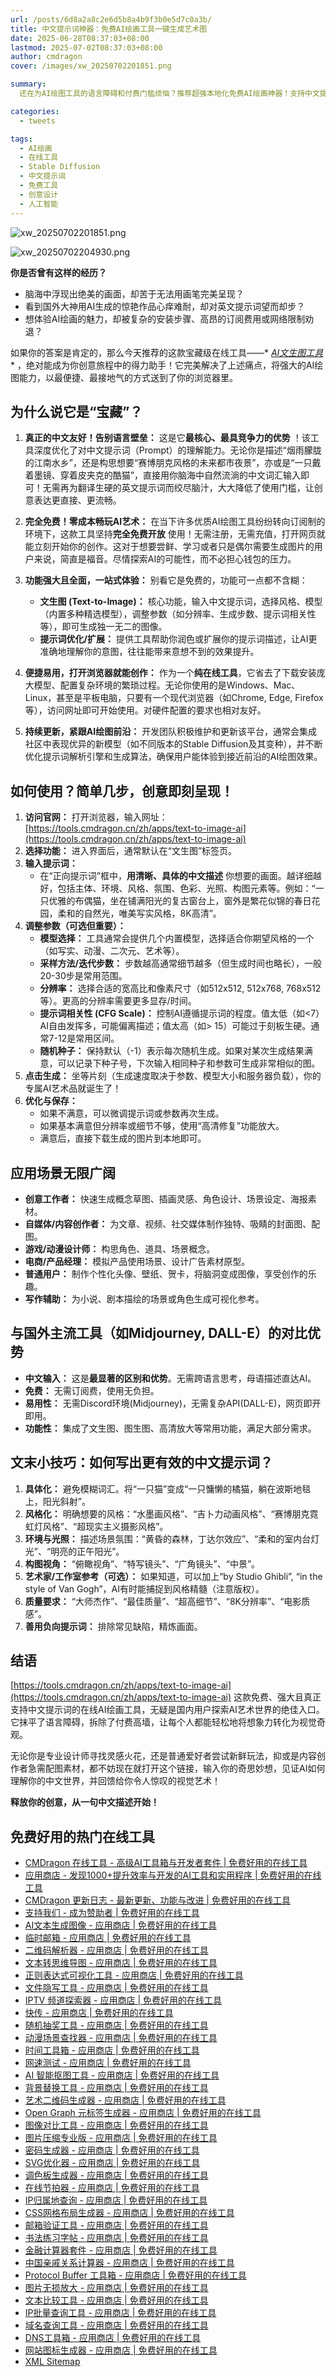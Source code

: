 ```yaml
---
url: /posts/6d8a2a8c2e6d5b8a4b9f3b0e5d7c0a3b/
title: 中文提示词神器：免费AI绘画工具一键生成艺术图
date: 2025-06-28T08:37:03+08:00
lastmod: 2025-07-02T08:37:03+08:00
author: cmdragon
cover: /images/xw_20250702201851.png

summary:
  还在为AI绘图工具的语言障碍和付费门槛烦恼？推荐超强本地化免费AI绘画神器！支持中文提示词输入，文生图、图生图、提示词优化、高清放大一应俱全，无需科学上网，打开即用，释放你的创意无限可能！

categories:
  - tweets

tags:
  - AI绘画
  - 在线工具
  - Stable Diffusion
  - 中文提示词
  - 免费工具
  - 创意设计
  - 人工智能
---
```


![xw_20250702201851.png](/images/xw_20250702201851.png)

![xw_20250702204930.png](/images/xw_20250702204930.png)

**你是否曾有这样的经历？**

* 脑海中浮现出绝美的画面，却苦于无法用画笔完美呈现？
* 看到国外大神用AI生成的惊艳作品心痒难耐，却对英文提示词望而却步？
* 想体验AI绘画的魅力，却被复杂的安装步骤、高昂的订阅费用或网络限制劝退？

如果你的答案是肯定的，那么今天推荐的这款宝藏级在线工具——*
*[AI文生图工具](https://tools.cmdragon.cn/zh/apps/text-to-image-ai)**
，绝对能成为你创意旅程中的得力助手！它完美解决了上述痛点，将强大的AI绘图能力，以最便捷、最接地气的方式送到了你的浏览器里。

## 为什么说它是“宝藏”？

1. **真正的中文友好！告别语言壁垒：**
   这是它**最核心、最具竞争力的优势**
   ！该工具深度优化了对中文提示词（Prompt）的理解能力。无论你是描述“烟雨朦胧的江南水乡”，还是构思想要“赛博朋克风格的未来都市夜景”，亦或是“一只戴着墨镜、穿着皮夹克的酷猫”，直接用你脑海中自然流淌的中文词汇输入即可！无需再为翻译生硬的英文提示词而绞尽脑汁，大大降低了使用门槛，让创意表达更直接、更流畅。

2. **完全免费！零成本畅玩AI艺术：**
   在当下许多优质AI绘图工具纷纷转向订阅制的环境下，这款工具坚持**完全免费开放**
   使用！无需注册，无需充值，打开网页就能立刻开始你的创作。这对于想要尝鲜、学习或者只是偶尔需要生成图片的用户来说，简直是福音。尽情探索AI的可能性，而不必担心钱包的压力。

3. **功能强大且全面，一站式体验：**
   别看它是免费的，功能可一点都不含糊：
    * **文生图 (Text-to-Image)：** 核心功能，输入中文提示词，选择风格、模型（内置多种精选模型），调整参数（如分辨率、生成步数、提示词相关性等），即可生成独一无二的图像。
    * **提示词优化/扩展：** 提供工具帮助你润色或扩展你的提示词描述，让AI更准确地理解你的意图，往往能带来意想不到的效果提升。
   
4. **便捷易用，打开浏览器就能创作：**
   作为一个**纯在线工具**，它省去了下载安装庞大模型、配置复杂环境的繁琐过程。无论你使用的是Windows、Mac、Linux，甚至是平板电脑，只要有一个现代浏览器（如Chrome,
   Edge, Firefox等），访问网址即可开始使用。对硬件配置的要求也相对友好。

5. **持续更新，紧跟AI绘图前沿：**
   开发团队积极维护和更新该平台，通常会集成社区中表现优异的新模型（如不同版本的Stable
   Diffusion及其变种），并不断优化提示词解析引擎和生成算法，确保用户能体验到接近前沿的AI绘图效果。

## 如何使用？简单几步，创意即刻呈现！

1. **访问官网：**
   打开浏览器，输入网址：[https://tools.cmdragon.cn/zh/apps/text-to-image-ai](https://tools.cmdragon.cn/zh/apps/text-to-image-ai)
2. **选择功能：** 进入界面后，通常默认在“文生图”标签页。
3. **输入提示词：**
    * 在“正向提示词”框中，**用清晰、具体的中文描述**
      你想要的画面。越详细越好，包括主体、环境、风格、氛围、色彩、光照、构图元素等。例如：“一只优雅的布偶猫，坐在铺满阳光的复古窗台上，窗外是繁花似锦的春日花园，柔和的自然光，唯美写实风格，8K高清”。
4. **调整参数（可选但重要）：**
    * **模型选择：** 工具通常会提供几个内置模型，选择适合你期望风格的一个（如写实、动漫、二次元、艺术等）。
    * **采样方法/迭代步数：** 步数越高通常细节越多（但生成时间也略长），一般20-30步是常用范围。
    * **分辨率：** 选择合适的宽高比和像素尺寸（如512x512, 512x768, 768x512等）。更高的分辨率需要更多显存/时间。
    * **提示词相关性 (CFG Scale)：** 控制AI遵循提示词的程度。值太低（如<7）AI自由发挥多，可能偏离描述；值太高（如>
      15）可能过于刻板生硬。通常7-12是常用区间。
    * **随机种子：** 保持默认（-1）表示每次随机生成。如果对某次生成结果满意，可以记录下种子号，下次输入相同种子和参数可生成非常相似的图。
5. **点击生成：** 坐等片刻（生成速度取决于参数、模型大小和服务器负载），你的专属AI艺术品就诞生了！
6. **优化与保存：**
    * 如果不满意，可以微调提示词或参数再次生成。
    * 如果基本满意但分辨率或细节不够，使用“高清修复”功能放大。
    * 满意后，直接下载生成的图片到本地即可。

## 应用场景无限广阔

* **创意工作者：** 快速生成概念草图、插画灵感、角色设计、场景设定、海报素材。
* **自媒体/内容创作者：** 为文章、视频、社交媒体制作独特、吸睛的封面图、配图。
* **游戏/动漫设计师：** 构思角色、道具、场景概念。
* **电商/产品经理：** 模拟产品使用场景、设计广告素材原型。
* **普通用户：** 制作个性化头像、壁纸、贺卡，将脑洞变成图像，享受创作的乐趣。
* **写作辅助：** 为小说、剧本描绘的场景或角色生成可视化参考。

## 与国外主流工具（如Midjourney, DALL-E）的对比优势

* **中文输入：** 这是**最显著的区别和优势**。无需跨语言思考，母语描述直达AI。
* **免费：** 无需订阅费，使用无负担。
* **易用性：** 无需Discord环境(Midjourney)，无需复杂API(DALL-E)，网页即开即用。
* **功能性：** 集成了文生图、图生图、高清放大等常用功能，满足大部分需求。

## 文末小技巧：如何写出更有效的中文提示词？

1. **具体化：** 避免模糊词汇。将“一只猫”变成“一只慵懒的橘猫，躺在波斯地毯上，阳光斜射”。
2. **风格化：** 明确想要的风格：“水墨画风格”、“吉卜力动画风格”、“赛博朋克霓虹灯风格”、“超现实主义摄影风格”。
3. **环境与光照：** 描述场景氛围：“黄昏的森林，丁达尔效应”、“柔和的室内台灯光”、“明亮的正午阳光”。
4. **构图视角：** “俯瞰视角”、“特写镜头”、“广角镜头”、“中景”。
5. **艺术家/工作室参考（可选）：** 如果知道，可以加上“by Studio Ghibli”, “in the style of Van Gogh”，AI有时能捕捉到风格精髓（注意版权）。
6. **质量要求：** “大师杰作”、“最佳质量”、“超高细节”、“8K分辨率”、“电影质感”。
7. **善用负向提示词：** 排除常见缺陷，精炼画面。

## 结语

[https://tools.cmdragon.cn/zh/apps/text-to-image-ai](https://tools.cmdragon.cn/zh/apps/text-to-image-ai)
这款免费、强大且真正支持中文提示词的在线AI绘画工具，无疑是国内用户探索AI艺术世界的绝佳入口。它抹平了语言障碍，拆除了付费高墙，让每个人都能轻松地将想象力转化为视觉奇观。

无论你是专业设计师寻找灵感火花，还是普通爱好者尝试新鲜玩法，抑或是内容创作者急需配图素材，都不妨现在就打开这个链接，输入你的奇思妙想，见证AI如何理解你的中文世界，并回馈给你令人惊叹的视觉艺术！

**释放你的创意，从一句中文描述开始！**

## 免费好用的热门在线工具

- [CMDragon 在线工具 - 高级AI工具箱与开发者套件 | 免费好用的在线工具](https://tools.cmdragon.cn/zh)
- [应用商店 - 发现1000+提升效率与开发的AI工具和实用程序 | 免费好用的在线工具](https://tools.cmdragon.cn/zh/apps?category=trending)
- [CMDragon 更新日志 - 最新更新、功能与改进 | 免费好用的在线工具](https://tools.cmdragon.cn/zh/changelog)
- [支持我们 - 成为赞助者 | 免费好用的在线工具](https://tools.cmdragon.cn/zh/sponsor)
- [AI文本生成图像 - 应用商店 | 免费好用的在线工具](https://tools.cmdragon.cn/zh/apps/text-to-image-ai)
- [临时邮箱 - 应用商店 | 免费好用的在线工具](https://tools.cmdragon.cn/zh/apps/temp-email)
- [二维码解析器 - 应用商店 | 免费好用的在线工具](https://tools.cmdragon.cn/zh/apps/qrcode-parser)
- [文本转思维导图 - 应用商店 | 免费好用的在线工具](https://tools.cmdragon.cn/zh/apps/text-to-mindmap)
- [正则表达式可视化工具 - 应用商店 | 免费好用的在线工具](https://tools.cmdragon.cn/zh/apps/regex-visualizer)
- [文件隐写工具 - 应用商店 | 免费好用的在线工具](https://tools.cmdragon.cn/zh/apps/steganography-tool)
- [IPTV 频道探索器 - 应用商店 | 免费好用的在线工具](https://tools.cmdragon.cn/zh/apps/iptv-explorer)
- [快传 - 应用商店 | 免费好用的在线工具](https://tools.cmdragon.cn/zh/apps/snapdrop)
- [随机抽奖工具 - 应用商店 | 免费好用的在线工具](https://tools.cmdragon.cn/zh/apps/lucky-draw)
- [动漫场景查找器 - 应用商店 | 免费好用的在线工具](https://tools.cmdragon.cn/zh/apps/anime-scene-finder)
- [时间工具箱 - 应用商店 | 免费好用的在线工具](https://tools.cmdragon.cn/zh/apps/time-toolkit)
- [网速测试 - 应用商店 | 免费好用的在线工具](https://tools.cmdragon.cn/zh/apps/speed-test)
- [AI 智能抠图工具 - 应用商店 | 免费好用的在线工具](https://tools.cmdragon.cn/zh/apps/background-remover)
- [背景替换工具 - 应用商店 | 免费好用的在线工具](https://tools.cmdragon.cn/zh/apps/background-replacer)
- [艺术二维码生成器 - 应用商店 | 免费好用的在线工具](https://tools.cmdragon.cn/zh/apps/artistic-qrcode)
- [Open Graph 元标签生成器 - 应用商店 | 免费好用的在线工具](https://tools.cmdragon.cn/zh/apps/open-graph-generator)
- [图像对比工具 - 应用商店 | 免费好用的在线工具](https://tools.cmdragon.cn/zh/apps/image-comparison)
- [图片压缩专业版 - 应用商店 | 免费好用的在线工具](https://tools.cmdragon.cn/zh/apps/image-compressor)
- [密码生成器 - 应用商店 | 免费好用的在线工具](https://tools.cmdragon.cn/zh/apps/password-generator)
- [SVG优化器 - 应用商店 | 免费好用的在线工具](https://tools.cmdragon.cn/zh/apps/svg-optimizer)
- [调色板生成器 - 应用商店 | 免费好用的在线工具](https://tools.cmdragon.cn/zh/apps/color-palette)
- [在线节拍器 - 应用商店 | 免费好用的在线工具](https://tools.cmdragon.cn/zh/apps/online-metronome)
- [IP归属地查询 - 应用商店 | 免费好用的在线工具](https://tools.cmdragon.cn/zh/apps/ip-geolocation)
- [CSS网格布局生成器 - 应用商店 | 免费好用的在线工具](https://tools.cmdragon.cn/zh/apps/css-grid-layout)
- [邮箱验证工具 - 应用商店 | 免费好用的在线工具](https://tools.cmdragon.cn/zh/apps/email-validator)
- [书法练习字帖 - 应用商店 | 免费好用的在线工具](https://tools.cmdragon.cn/zh/apps/calligraphy-practice)
- [金融计算器套件 - 应用商店 | 免费好用的在线工具](https://tools.cmdragon.cn/zh/apps/finance-calculator-suite)
- [中国亲戚关系计算器 - 应用商店 | 免费好用的在线工具](https://tools.cmdragon.cn/zh/apps/chinese-kinship-calculator)
- [Protocol Buffer 工具箱 - 应用商店 | 免费好用的在线工具](https://tools.cmdragon.cn/zh/apps/protobuf-toolkit)
- [图片无损放大 - 应用商店 | 免费好用的在线工具](https://tools.cmdragon.cn/zh/apps/image-upscaler)
- [文本比较工具 - 应用商店 | 免费好用的在线工具](https://tools.cmdragon.cn/zh/apps/text-compare)
- [IP批量查询工具 - 应用商店 | 免费好用的在线工具](https://tools.cmdragon.cn/zh/apps/ip-batch-lookup)
- [域名查询工具 - 应用商店 | 免费好用的在线工具](https://tools.cmdragon.cn/zh/apps/domain-finder)
- [DNS工具箱 - 应用商店 | 免费好用的在线工具](https://tools.cmdragon.cn/zh/apps/dns-toolkit)
- [网站图标生成器 - 应用商店 | 免费好用的在线工具](https://tools.cmdragon.cn/zh/apps/favicon-generator)
- [XML Sitemap](https://tools.cmdragon.cn/sitemap_index.xml)
